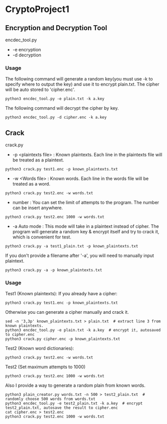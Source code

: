 # CryptoProject1

## Encryption and Decryption Tool
encdec_tool.py
+ -e encryption
+ -d decryption

### Usage
The following command will generate a random key(you must use -k to specify where to output the key) and use it to encrypt plain.txt. The cipher will be auto stored to 'cipher.enc'.
```
python3 encdec_tool.py -e plain.txt -k a.key
```

The following command will decrypt the cipher by key. 
```
python3 encdec_tool.py -d cipher.enc -k a.key
```

## Crack
crack.py
+ -p \<plaintexts file\> : Known plaintexts. Each line in the plaintexts file will be treated as a plaintext.
```
python3 crack.py test1.enc -p known_plaintexts.txt 
```
+ -w \<Words file\> : Known words. Each line in the words file will be treated as a word. 
```
python3 crack.py test2.enc -w words.txt
```

+ number : You can set the limit of attempts to the program. The number can be insert anywhere.
```
python3 crack.py test2.enc 1000 -w words.txt
```

+ -a Auto mode : 
This mode will take in a plaintext instead of cipher. The program will generate a random key & encrypt itself and try to crack it, which is convenient for test.
```
python3 crack.py -a test1_plain.txt -p known_plaintexts.txt
```
If you don't provide a filename after '-a', you will need to manually input plaintext.
```
python3 crack.py -a -p known_plaintexts.txt
```

### Usage

Test1 (Known plaintexts): 
If you already have a cipher:
```
python3 crack.py test1.enc -p known_plaintexts.txt
```

Otherwise you can generate a cipher manually and crack it.
```
sed -n '3,3p' known_plaintexts.txt > plain.txt  # extract line 3 from known plaintexts.
python3 encdec_tool.py -e plain.txt -k a.key  # encrypt it, autosaved to cipher.enc
python3 crack.py cipher.enc -p known_plaintexts.txt
```

Test2 (Known word dictionaries):
```
python3 crack.py test2.enc -w words.txt
```
Test2 (Set maximum attempts to 1000)
```
python3 crack.py test2.enc 1000 -w words.txt
```

Also I provide a way to generate a random plain from known words.
```
python3 plain_creator.py words.txt -n 500 > test2_plain.txt  # randomly choose 500 words from words.txt
python3 encdec_tool.py -e test2_plain.txt -k a.key  # encrypt test2_plain.txt, autosave the result to cipher.enc
cat cipher.enc > test2.enc  
python3 crack.py test2.enc 1000 -w words.txt
```
